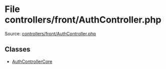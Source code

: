 File controllers/front/AuthController.php
=========

Source: [controllers/front/AuthController.php](https://github.com/PrestaShop/PrestaShop/blob/1.6.0.11/controllers/front/AuthController.php)


Classes
-------

* [AuthControllerCore](class.AuthControllerCore.md)

